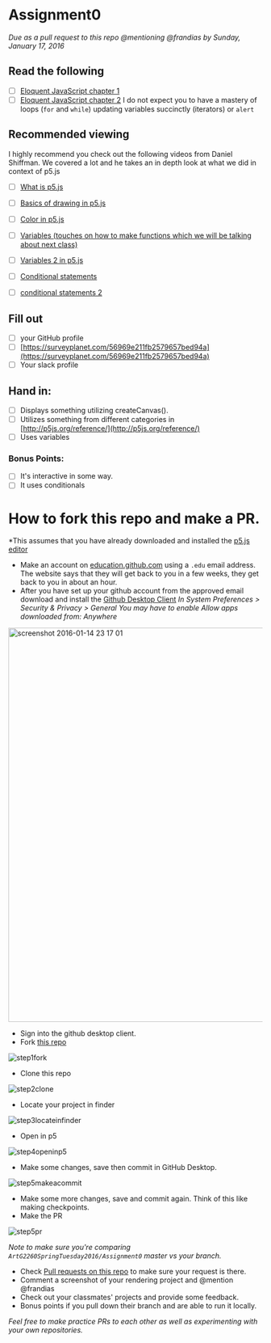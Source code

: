 # Assignment0
*Due as a pull request to this repo @mentioning @frandias by Sunday, January 17, 2016*

## Read the following
- [ ] [Eloquent JavaScript chapter 1](http://eloquentjavascript.net/01_values.html)
- [ ] [Eloquent JavaScript chapter 2](http://eloquentjavascript.net/02_program_structure.html) I do not expect you to have a mastery of loops (`for` and `while`) updating variables succinctly (iterators) or `alert`

## Recommended viewing
I highly recommend you check out the following videos from Daniel Shiffman. We covered a lot and he takes an in depth look at what we did in context of p5.js
- [ ] [What is p5.js](https://www.youtube.com/watch?v=8j0UDiN7my4&index=1&list=PLRqwX-V7Uu6Zy51Q-x9tMWIv9cueOFTFA)
- [ ] [Basics of drawing in p5.js](https://www.youtube.com/watch?v=D1ELEeIs0j8&index=2&list=PLRqwX-V7Uu6Zy51Q-x9tMWIv9cueOFTFA)
- [ ] [Color in p5.js](https://www.youtube.com/watch?v=9mucjcrhFcM&index=3&list=PLRqwX-V7Uu6Zy51Q-x9tMWIv9cueOFTFA)
- [ ] [Variables (touches on how to make functions which we will be talking about next class)](https://www.youtube.com/watch?v=RnS0YNuLfQQ&list=PLRqwX-V7Uu6Zy51Q-x9tMWIv9cueOFTFA&index=5)
- [ ] [Variables 2 in p5.js](https://www.youtube.com/watch?v=Bn_B3T_Vbxs&list=PLRqwX-V7Uu6Zy51Q-x9tMWIv9cueOFTFA&index=6)
- [ ] [Conditional statements](https://www.youtube.com/watch?v=1Osb_iGDdjk&list=PLRqwX-V7Uu6Zy51Q-x9tMWIv9cueOFTFA&index=10)
- [ ] [conditional statements 2](https://www.youtube.com/watch?v=r2S7j54I68c&list=PLRqwX-V7Uu6Zy51Q-x9tMWIv9cueOFTFA&index=12)


## Fill out 
- [ ] your GitHub profile
- [ ] [https://surveyplanet.com/56969e211fb2579657bed94a](https://surveyplanet.com/56969e211fb2579657bed94a)
- [ ] Your slack profile

## Hand in:
- [ ] Displays something utilizing createCanvas().
- [ ] Utilizes something from different categories in [http://p5js.org/reference/](http://p5js.org/reference/)
- [ ] Uses variables
 
### Bonus Points:
- [ ] It's interactive in some way.
- [ ] It uses conditionals

# How to fork this repo and make a PR.
*This assumes that you have already downloaded and installed the [p5.js editor](http://p5js.org/download/)

- Make an account on [education.github.com](http://www.education.github.com) using a `.edu` email address. The website says that they will get back to you in a few weeks, they get back to you in about an hour.
- After you have set up your github account from the approved email download and install the [Github Desktop Client](https://desktop.github.com/)
*In System Preferences > Security & Privacy > General You may have to enable Allow apps downloaded from: Anywhere*
<img width="780" alt="screenshot 2016-01-14 23 17 01" src="https://cloud.githubusercontent.com/assets/557952/12345299/f6a2477c-bb14-11e5-9de8-c894794e4b39.png">

- Sign into the github desktop client.
- Fork [this repo](https://github.com/ArtG2260SpringTuesday2016/Assignment0)

![step1fork](https://cloud.githubusercontent.com/assets/557952/12345196/849026a0-bb13-11e5-9f2a-368677e2b9f9.gif)
- Clone this repo

![step2clone](https://cloud.githubusercontent.com/assets/557952/12345207/acba9c78-bb13-11e5-8a6b-a08c3fe764b0.gif)

- Locate your project in finder

![step3locateinfinder](https://cloud.githubusercontent.com/assets/557952/12345211/c3f72de8-bb13-11e5-8812-7c6d2dd63a6d.gif)

- Open in p5

![step4openinp5](https://cloud.githubusercontent.com/assets/557952/12345225/fedd2610-bb13-11e5-89fe-30abed80e20b.gif)


- Make some changes, save then commit in GitHub Desktop.

![step5makeacommit](https://cloud.githubusercontent.com/assets/557952/12345219/e3ad0d6a-bb13-11e5-9bd9-24b11fb66fc1.gif)

- Make some more changes, save and commit again. Think of this like making checkpoints.
- Make the PR

![step5pr](https://cloud.githubusercontent.com/assets/557952/12345239/19cbfc76-bb14-11e5-8452-9629e53064cf.gif)

*Note to make sure you're comparing `ArtG2260SpringTuesday2016/Assignment0` master vs your branch.*

- Check [Pull requests on this repo](https://github.com/ArtG2260SpringTuesday2016/Assignment0/pulls) to make sure your request is there.
- Comment a screenshot of your rendering project and @mention @frandias
- Check out your classmates' projects and provide some feedback.
- Bonus points if you pull down their branch and are able to run it locally.

*Feel free to make practice PRs to each other as well as experimenting with your own repositories.*


